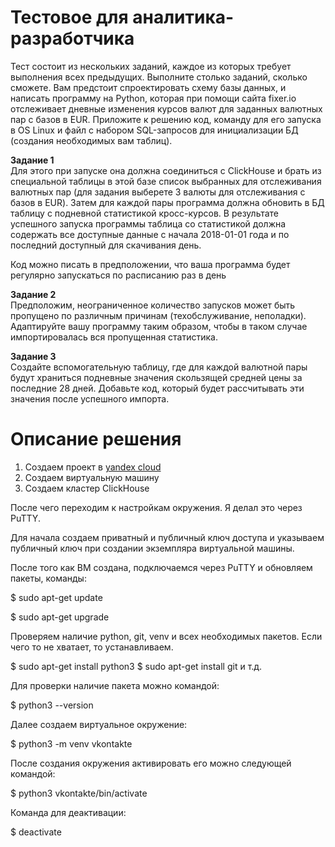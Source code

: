 # Тестовое для аналитика-разработчика

Тест состоит из нескольких заданий, каждое из которых требует выполнения всех предыдущих. Выполните столько заданий, сколько сможете.
Вам предстоит спроектировать схему базы данных, и написать программу на Python, которая при помощи сайта fixer.io отслеживает дневные изменения курсов валют для заданных валютных пар с базов в EUR.
Приложите к решению код, команду для его запуска в OS Linux и файл с набором SQL-запросов для инициализации БД (создания необходимых вам таблиц).

<b>Задание 1<br></b>
Для этого при запуске она должна соединиться с СlickHouse и брать из специальной таблицы в этой базе список выбранных для отслеживания валютных пар (для задания выберете 3 валюты для отслеживания с базов в EUR). Затем для каждой пары программа должна обновить в БД таблицу с подневной статистикой кросс-курсов. В результате успешного запуска программы таблица со статистикой должна содержать все доступные данные с начала 2018-01-01 года и по последний доступный для скачивания день.

Код можно писать в предположении, что ваша программа будет регулярно запускаться по расписанию раз в день

<b>Задание 2<br></b>
Предположим, неограниченное количество запусков может быть пропущено по различным причинам (техобслуживание, неполадки). Адаптируйте вашу программу таким образом, чтобы в таком случае импортировалась вся пропущенная статистика.

<b>Задание 3<br></b>
Создайте вспомогательную таблицу, где для каждой валютной пары будут храниться подневные значения скользящей средней цены за последние 28 дней.
Добавьте код, который будет рассчитывать эти значения после успешного импорта.

# Описание решения

1. Создаем проект в <a href="https://console.cloud.yandex.ru/" targt="_blank">yandex cloud</a>
2. Создаем виртуальную машину
3. Создаем кластер ClickHouse

После чего переходим к настройкам окружения. Я делал это через PuTTY.

Для начала создаем приватный и публичный ключ доступа и указываем публичный ключ при создании экземпляра виртуальной машины.

После того как ВМ создана, подключаемся через PuTTY и обновляем пакеты, команды:

$ sudo apt-get update

$ sudo apt-get upgrade

Проверяем наличие python, git, venv и всех необходимых пакетов. Если чего то не хватает, то устанавливаем.

$ sudo apt-get install python3
$ sudo apt-get install git
и т.д.

Для проверки наличие пакета можно командой:

$ python3 --version

Далее создаем виртуальное окружение:

$ python3 -m venv vkontakte

После создания окружения активировать его можно следующей командой:

$ python3 vkontakte/bin/activate

Команда для деактивации:

$ deactivate







